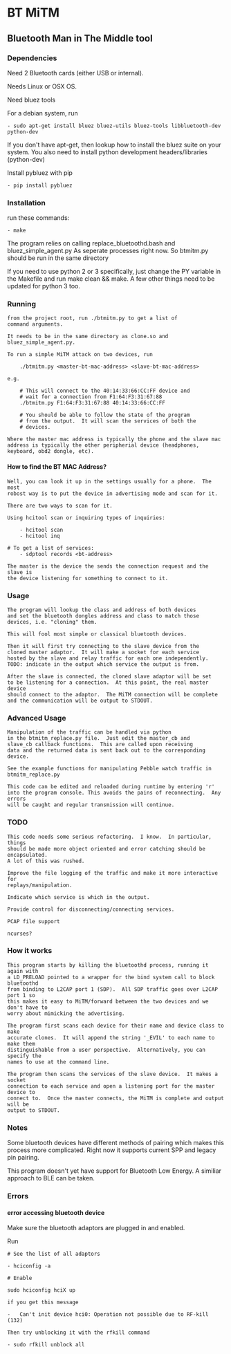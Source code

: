 
# BT MiTM

## Bluetooth Man in The Middle tool

### Dependencies

Need 2 Bluetooth cards (either USB or internal).

Needs Linux or OSX OS.

Need bluez tools

For a debian system, run

    - sudo apt-get install bluez bluez-utils bluez-tools libbluetooth-dev python-dev

If you don't have apt-get, then lookup how to install the bluez
suite on your system. You also need to install python development headers/libraries (python-dev)

Install pybluez with pip

    - pip install pybluez

### Installation

run these commands:

    - make

The program relies on calling replace_bluetoothd.bash and bluez_simple_agent.py
As seperate processes right now.  So btmitm.py should be run in the same
directory

If you need to use python 2 or 3 specifically,
just change the PY variable in the Makefile and run
make clean && make.  A few other things need to be updated for python 3 too.

### Running

    from the project root, run ./btmitm.py to get a list of
    command arguments.

    It needs to be in the same directory as clone.so and bluez_simple_agent.py.

    To run a simple MiTM attack on two devices, run

        ./btmitm.py <master-bt-mac-address> <slave-bt-mac-address>

    e.g.

        # This will connect to the 40:14:33:66:CC:FF device and 
        # wait for a connection from F1:64:F3:31:67:88
        ./btmitm.py F1:64:F3:31:67:88 40:14:33:66:CC:FF

        # You should be able to follow the state of the program
        # from the output.  It will scan the services of both the
        # devices.  

    Where the master mac address is typically the phone and the slave mac
    address is typically the other peripherial device (headphones, keyboard, obd2 dongle, etc).

#### How to find the BT MAC Address?  

    Well, you can look it up in the settings usually for a phone.  The most
    robost way is to put the device in advertising mode and scan for it.

    There are two ways to scan for it.

    Using hcitool scan or inquiring types of inquiries:
    
        - hcitool scan
        - hcitool inq

    # To get a list of services:
        - sdptool records <bt-address>

    The master is the device the sends the connection request and the slave is 
    the device listening for something to connect to it.

### Usage

    The program will lookup the class and address of both devices
    and set the bluetooth dongles address and class to match those 
    devices, i.e. "cloning" them.

    This will fool most simple or classical bluetooth devices.

    Then it will first try connecting to the slave device from the
    cloned master adaptor.  It will make a socket for each service
    hosted by the slave and relay traffic for each one independently.
    TODO: indicate in the output which service the output is from.

    After the slave is connected, the cloned slave adaptor will be set
    to be listening for a connection.  At this point, the real master device
    should connect to the adaptor.  The MiTM connection will be complete
    and the communication will be output to STDOUT.

### Advanced Usage

    Manipulation of the traffic can be handled via python 
    in the btmitm_replace.py file.  Just edit the master_cb and
    slave_cb callback functions.  This are called upon receiving 
    data and the returned data is sent back out to the corresponding device.

    See the example functions for manipulating Pebble watch traffic in btmitm_replace.py

    This code can be edited and reloaded during runtime by entering 'r'
    into the program console. This avoids the pains of reconnecting.  Any errors
    will be caught and regular transmission will continue.

### TODO

    This code needs some serious refactoring.  I know.  In particular, things
    should be made more object oriented and error catching should be encapsulated.
    A lot of this was rushed.

    Improve the file logging of the traffic and make it more interactive for
    replays/manipulation.

    Indicate which service is which in the output.

    Provide control for disconnecting/connecting services.

    PCAP file support

    ncurses?


### How it works

    This program starts by killing the bluetoothd process, running it again with
    a LD_PRELOAD pointed to a wrapper for the bind system call to block bluetoothd
    from binding to L2CAP port 1 (SDP).  All SDP traffic goes over L2CAP port 1 so
    this makes it easy to MiTM/forward between the two devices and we don't have to
    worry about mimicking the advertising.

    The program first scans each device for their name and device class to make
    accurate clones.  It will append the string '_EVIL' to each name to make them
    distinguishable from a user perspective.  Alternatively, you can specify the
    names to use at the command line.

    The program then scans the services of the slave device.  It makes a socket
    connection to each service and open a listening port for the master device to 
    connect to.  Once the master connects, the MiTM is complete and output will be
    output to STDOUT.

### Notes

Some bluetooth devices have different methods of pairing which
makes this process more complicated.  Right now it supports
current SPP and legacy pin pairing.

This program doesn't yet have support for Bluetooth Low Energy.
A similiar approach to BLE can be taken.

### Errors

#### error accessing bluetooth device

Make sure the bluetooth adaptors are plugged in and enabled.

Run

    # See the list of all adaptors
    
    - hciconfig -a

    # Enable

    sudo hciconfig hciX up

    if you get this message

    -   Can't init device hci0: Operation not possible due to RF-kill (132)

    Then try unblocking it with the rfkill command

    - sudo rfkill unblock all



